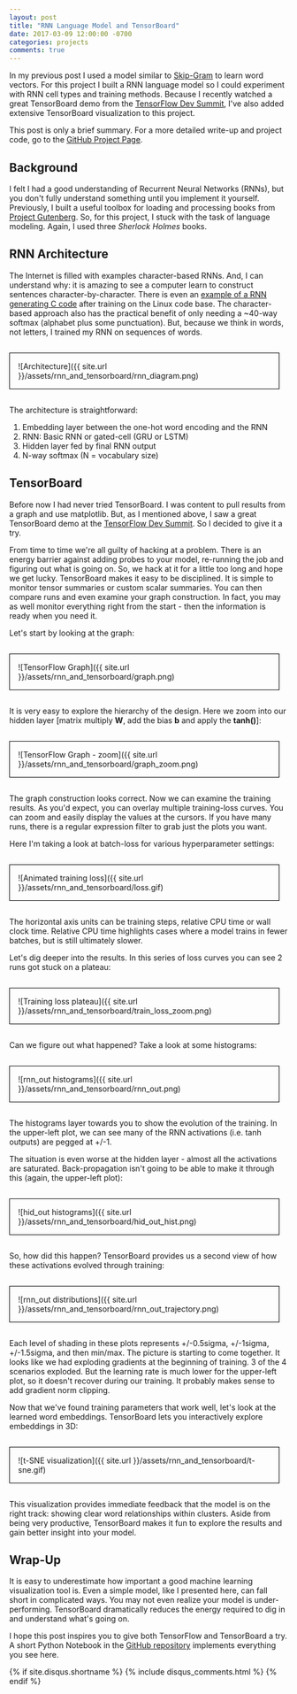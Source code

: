 ```yaml
---
layout: post
title: "RNN Language Model and TensorBoard"
date: 2017-03-09 12:00:00 -0700
categories: projects
comments: true
---
```

In my previous post I used a model similar to [Skip-Gram](https://arxiv.org/pdf/1310.4546.pdf) to learn word vectors. For this project I built a RNN language model so I could experiment with RNN cell types and training methods. Because I recently watched a great TensorBoard demo from the [TensorFlow Dev Summit](https://events.withgoogle.com/tensorflow-dev-summit/), I've also added extensive TensorBoard visualization to this project.

This post is only a brief summary. For a more detailed write-up and project code, go to the [GitHub Project Page](http://learningai.io/rnn/).

## Background

I felt I had a good understanding of Recurrent Neural Networks (RNNs), but you don't fully understand something until you implement it yourself. Previously, I built a useful toolbox for loading and processing books from [Project Gutenberg](https://www.gutenberg.org/). So, for this project, I stuck with the task of language modeling. Again, I used three *Sherlock Holmes* books.

## RNN Architecture

The Internet is filled with examples character-based RNNs. And, I can understand why: it is amazing to see a computer learn to construct sentences character-by-character. There is even an [example of a RNN generating C code](http://karpathy.github.io/2015/05/21/rnn-effectiveness/) after training on the Linux code base. The character-based approach also has the practical benefit of only needing a ~40-way softmax (alphabet plus some punctuation). But, because we think in words, not letters, I trained my RNN on sequences of words.

<div style="border: 1px solid black; display: inline-block; padding: 15px; margin: 15px; margin-left: 0px;" markdown="1">
![Architecture]({{ site.url }}/assets/rnn_and_tensorboard/rnn_diagram.png)
</div>

The architecture is straightforward:

1. Embedding layer between the one-hot word encoding and the RNN
2. RNN: Basic RNN or gated-cell (GRU or LSTM)
3. Hidden layer fed by final RNN output
4. N-way softmax (N = vocabulary size)

## TensorBoard

Before now I had never tried TensorBoard. I was content to pull results from a graph and use matplotlib. But, as I mentioned above, I saw a great TensorBoard demo at the [TensorFlow Dev Summit](https://events.withgoogle.com/tensorflow-dev-summit/). So I decided to give it a try.

From time to time we're all guilty of hacking at a problem. There is an energy barrier against adding probes to your model, re-running the job and figuring out what is going on. So, we hack at it for a little too long and hope we get lucky. TensorBoard makes it easy to be disciplined. It is simple to monitor tensor summaries or custom scalar summaries. You can then compare runs and even examine your graph construction. In fact, you may as well monitor everything right from the start - then the information is ready when you need it.

Let's start by looking at the graph:

<div style="border: 1px solid black; display: inline-block; padding: 15px; margin: 15px; margin-left: 0px;" markdown="1">
![TensorFlow Graph]({{ site.url }}/assets/rnn_and_tensorboard/graph.png)
</div>

It is very easy to explore the hierarchy of the design. Here we zoom into our hidden layer [matrix multiply **W**, add the bias **b** and apply the **tanh()**]:

<div style="border: 1px solid black; display: inline-block; padding: 15px; margin: 15px; margin-left: 0px;" markdown="1">
![TensorFlow Graph - zoom]({{ site.url }}/assets/rnn_and_tensorboard/graph_zoom.png)
</div>

The graph construction looks correct. Now we can examine the training results. As you'd expect, you can overlay multiple training-loss curves. You can zoom and easily display the values at the cursors. If you have many runs, there is a regular expression filter to grab just the plots you want.

Here I'm taking a look at batch-loss for various hyperparameter settings:

<div style="border: 1px solid black; display: inline-block; padding: 15px; margin: 15px; margin-left: 0px;" markdown="1">
![Animated training loss]({{ site.url }}/assets/rnn_and_tensorboard/loss.gif)
</div>

The horizontal axis units can be training steps, relative CPU time or wall clock time. Relative CPU time highlights cases where a model trains in fewer batches, but is still ultimately slower.

Let's dig deeper into the results. In this series of loss curves you can see 2 runs got stuck on a plateau:

<div style="border: 1px solid black; display: inline-block; padding: 15px; margin: 15px; margin-left: 0px;" markdown="1">
![Training loss plateau]({{ site.url }}/assets/rnn_and_tensorboard/train_loss_zoom.png)
</div>

Can we figure out what happened? Take a look at some histograms:

<div style="border: 1px solid black; display: inline-block; padding: 15px; margin: 15px; margin-left: 0px;" markdown="1">
![rnn_out histograms]({{ site.url }}/assets/rnn_and_tensorboard/rnn_out.png)
</div>

The histograms layer towards you to show the evolution of the training. In the upper-left plot, we can see many of the RNN activations (i.e. tanh outputs) are pegged at +/-1.

The situation is even worse at the hidden layer - almost all the activations are saturated. Back-propagation isn't going to be able to make it through this (again, the upper-left plot):

<div style="border: 1px solid black; display: inline-block; padding: 15px; margin: 15px; margin-left: 0px;" markdown="1">
![hid_out histograms]({{ site.url }}/assets/rnn_and_tensorboard/hid_out_hist.png)
</div>

So, how did this happen? TensorBoard provides us a second view of how these activations evolved through training:

<div style="border: 1px solid black; display: inline-block; padding: 15px; margin: 15px; margin-left: 0px;" markdown="1">
![rnn_out distributions]({{ site.url }}/assets/rnn_and_tensorboard/rnn_out_trajectory.png)
</div>

Each level of shading in these plots represents +/-0.5sigma, +/-1sigma, +/-1.5sigma, and then min/max. The picture is starting to come together. It looks like we had exploding gradients at the beginning of training. 3 of the 4 scenarios exploded. But the learning rate is much lower for the upper-left plot, so it doesn't recover during our training. It probably makes sense to add gradient norm clipping.

Now that we've found training parameters that work well, let's look at the learned word embeddings. TensorBoard lets you interactively explore embeddings in 3D:

<div style="border: 1px solid black; display: inline-block; padding: 15px; margin: 15px; margin-left: 0px;" markdown="1">
![t-SNE visualization]({{ site.url }}/assets/rnn_and_tensorboard/t-sne.gif)
</div>

This visualization provides immediate feedback that the model is on the right track: showing clear word relationships within clusters. Aside from being very productive, TensorBoard makes it fun to explore the results and gain better insight into your model.

## Wrap-Up

It is easy to underestimate how important a good machine learning visualization tool is. Even a simple model, like I presented here, can fall short in complicated ways. You may not even realize your model is under-performing. TensorBoard dramatically reduces the energy required to dig in and understand what's going on.

I hope this post inspires you to give both TensorFlow and TensorBoard a try. A short Python Notebook in the [GitHub repository](http://learningai.io/rnn/) implements everything you see here.

{% if site.disqus.shortname %}
  {% include disqus_comments.html %}
{% endif %}
